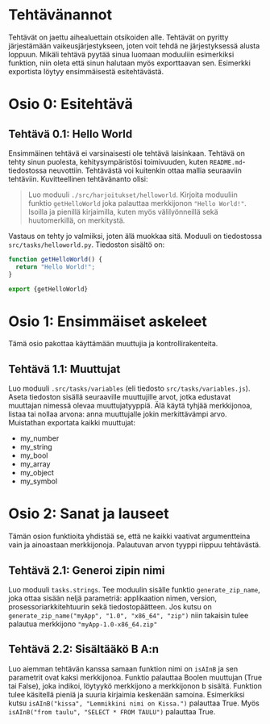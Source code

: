 # Tehtävänannot

Tehtävät on jaettu aihealuettain otsikoiden alle. Tehtävät on pyritty järjestämään vaikeusjärjestykseen, joten voit tehdä ne järjestyksessä alusta loppuun. Mikäli tehtävä pyytää sinua luomaan moduuliin esimerkiksi funktion, niin oleta että sinun halutaan myös exporttaavan sen. Esimerkki exportista löytyy ensimmäisestä esitehtävästä.

# Osio 0: Esitehtävä

## Tehtävä 0.1: Hello World

Ensimmäinen tehtävä ei varsinaisesti ole tehtävä laisinkaan. Tehtävä on tehty sinun puolesta, kehitysympäristösi toimivuuden, kuten `README.md`-tiedostossa neuvottiin. Tehtävästä voi kuitenkin ottaa mallia seuraaviin tehtäviin. Kuvitteellinen tehtävänanto olisi:

> Luo moduuli `./src/harjoitukset/helloworld`. Kirjoita moduuliin funktio `getHelloWorld` joka palauttaa merkkijonon `"Hello World!"`. Isoilla ja pienillä kirjaimilla, kuten myös välilyönneillä sekä huutomerkillä, on merkitystä.

Vastaus on tehty jo valmiiksi, joten älä muokkaa sitä. Moduuli on tiedostossa `src/tasks/helloworld.py`. Tiedoston sisältö on:

```js
function getHelloWorld() {
  return "Hello World!";
}

export {getHelloWorld}
```

# Osio 1: Ensimmäiset askeleet

Tämä osio pakottaa käyttämään muuttujia ja kontrollirakenteita.

## Tehtävä 1.1: Muuttujat

Luo moduuli `.src/tasks/variables` (eli tiedosto `src/tasks/variables.js`). Aseta tiedoston sisällä seuraaville muuttujille arvot, jotka edustavat muuttajan nimessä olevaa muuttujatyyppiä. Älä käytä tyhjää merkkijonoa, listaa tai nollaa arvona: anna muuttujalle jokin merkittävämpi arvo. Muistathan exportata kaikki muuttujat:

* my_number
* my_string
* my_bool
* my_array
* my_object
* my_symbol

# Osio 2: Sanat ja lauseet

Tämän osion funktioita yhdistää se, että ne kaikki vaativat argumentteina vain ja ainoastaan merkkijonoja. Palautuvan arvon tyyppi riippuu tehtävästä.


## Tehtävä 2.1: Generoi zipin nimi

Luo moduuli `tasks.strings`. Tee moduulin sisälle funktio `generate_zip_name`, joka ottaa sisään neljä parametriä: applikaation nimen, version, prosessoriarkkitehtuurin sekä tiedostopäätteen. Jos kutsu on `generate_zip_name("myApp", "1.0", "x86_64", "zip")` niin takaisin tulee palautua merkkijono `"myApp-1.0-x86_64.zip"`

## Tehtävä 2.2: Sisältääkö B A:n

Luo aiemman tehtävän kanssa samaan funktion nimi on `isAInB` ja sen parametrit ovat kaksi merkkijonoa. Funktio palauttaa Boolen muuttujan (True tai False), joka indikoi, löytyykö merkkijono a merkkijonon b sisältä. Funktion tulee käsitellä pieniä ja suuria kirjaimia keskenään samoina. Esimerkiksi kutsu `isAInB("kissa", "Lemmikkini nimi on Kissa.")` palauttaa True. Myös `isAInB("from taulu", "SELECT * FROM TAULU")` palauttaa True.